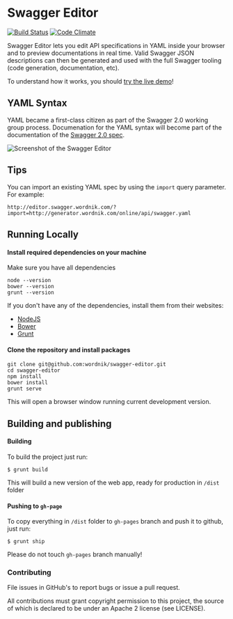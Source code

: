 # Swagger Editor

[![Build Status](https://travis-ci.org/wordnik/swagger-editor.svg)](https://travis-ci.org/wordnik/swagger-editor)
[![Code Climate](https://codeclimate.com/github/wordnik/swagger-editor/badges/gpa.svg)](https://codeclimate.com/github/wordnik/swagger-editor)

Swagger Editor lets you edit API specifications in YAML inside your browser and to preview documentations in real time.
Valid Swagger JSON descriptions can then be generated and used with the full Swagger tooling (code generation, documentation, etc).

To understand how it works, you should [try the live demo](http://wordnik.github.io/swagger-editor)!

## YAML Syntax
YAML became a first-class citizen as part of the Swagger 2.0 working group process. Documenation for the YAML syntax will become part of the documentation of the [Swagger 2.0 spec](https://github.com/reverb/swagger-spec).

![Screenshot of the Swagger Editor](https://raw.githubusercontent.com/wordnik/swagger-editor/master/app/images/swagger-editor2.png "Designing an API with the Swagger Editor")

## Tips
You can import an existing YAML spec by using the `import` query parameter. For example:
```
http://editor.swagger.wordnik.com/?import=http://generator.wordnik.com/online/api/swagger.yaml
```

## Running Locally

#### Install required dependencies on your machine

Make sure you have all dependencies

```shell
node --version
bower --version
grunt --version
```
If you don't have any of the dependencies, install them from their websites:

 * [NodeJS](http://nodejs.org/)
 * [Bower](http://bower.io/)
 * [Grunt](http://gruntjs.com/)
 

#### Clone the repository and install packages

```shell
git clone git@github.com:wordnik/swagger-editor.git
cd swagger-editor
npm install
bower install
grunt serve
```

This will open a browser window running current development version.

## Building and publishing

#### Building
To build the project just run: 

```
$ grunt build
```
This will build a new version of the web app, ready for production in `/dist` folder

#### Pushing to `gh-page`

To copy everything in `/dist` folder to `gh-pages` branch and push it to github, just run:

```
$ grunt ship
```
Please do not touch `gh-pages` branch manually!


### Contributing
File issues in GitHub's to report bugs or issue a pull request.

All contributions must grant copyright permission to this project, the source of which is declared to be under an Apache 2 license (see LICENSE).

